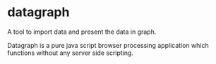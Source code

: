 # datagraph
A tool to import data and present the data in graph.

Datagraph is a pure java script browser processing application which functions without any server side scripting.


